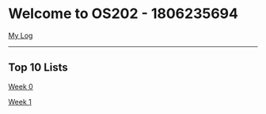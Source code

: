 # Welcome to OS202 - 1806235694

[My Log](https://qiwqiw.github.io/os202/TXT/mylog.txt)

---
## Top 10 Lists
[Week 0](/os202/W00)

[Week 1](/os202/W01)
